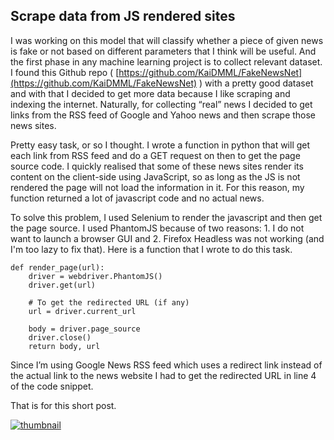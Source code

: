 ## Scrape data from JS rendered sites

I was working on this model that will classify whether a piece of given news is fake or not based on different parameters that I think will be useful. And the first phase in any machine learning project is to collect relevant dataset. I found this Github repo ( [https://github.com/KaiDMML/FakeNewsNet](https://github.com/KaiDMML/FakeNewsNet) ) with a pretty good dataset and with that I decided to get more data because I like scraping and indexing the internet. Naturally, for collecting “real” news I decided to get links from the RSS feed of Google and Yahoo news and then scrape those news sites.

Pretty easy task, or so I thought. I wrote a function in python that will get each link from RSS feed and do a GET request on then to get the page source code. I quickly realised that some of these news sites render its content on the client-side using JavaScript, so as long as the JS is not rendered the page will not load the information in it. For this reason, my function returned a lot of javascript code and no actual news.

To solve this problem, I used Selenium to render the javascript and then get the page source. I used PhantomJS because of two reasons: 1. I do not want to launch a browser GUI and 2. Firefox Headless was not working (and I'm too lazy to fix that). Here is a function that I wrote to do this task.


```
def render_page(url):
    driver = webdriver.PhantomJS()
    driver.get(url)

    # To get the redirected URL (if any)
    url = driver.current_url 
    
    body = driver.page_source
    driver.close()
    return body, url
``` 

Since I’m using Google News RSS feed which uses a redirect link instead of the actual link to the news website I had to get the redirected URL in line 4 of the code snippet.

That is for this short post.

[![thumbnail](https://img.youtube.com/vi/zvdF-6BPLAo/maxresdefault.jpg)](https://www.youtube.com/watch?v=zvdF-6BPLAo)
